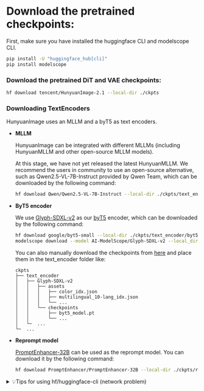 
# Download the pretrained checkpoints:

First, make sure you have installed the huggingface CLI and modelscope CLI.

```bash
pip install -U "huggingface_hub[cli]"
pip install modelscope
```


### Download the pretrained DiT and VAE checkpoints:
```bash
hf download tencent/HunyuanImage-2.1 --local-dir ./ckpts
```

### Downloading TextEncoders

HunyuanImage uses an MLLM and a byT5 as text encoders.

* **MLLM**

    HunyuanImage can be integrated with different MLLMs (including HunyuanMLLM and other open-source MLLM models). 

    At this stage, we have not yet released the latest HunyuanMLLM. We recommend the users in community to use an open-source alternative, such as Qwen2.5-VL-7B-Instruct provided by Qwen Team, which can be downloaded by the following command:
    ```bash
    hf download Qwen/Qwen2.5-VL-7B-Instruct --local-dir ./ckpts/text_encoder/llm
    ```

* **ByT5 encoder**

    We use [Glyph-SDXL-v2](https://modelscope.cn/models/AI-ModelScope/Glyph-SDXL-v2) as our [byT5](https://github.com/google-research/byt5) encoder, which can be downloaded by the following command:

    ```bash
    hf download google/byt5-small --local-dir ./ckpts/text_encoder/byt5-small
    modelscope download --model AI-ModelScope/Glyph-SDXL-v2 --local_dir ./ckpts/text_encoder/Glyph-SDXL-v2
    ```
    You can also manually download the checkpoints from [here](https://modelscope.cn/models/AI-ModelScope/Glyph-SDXL-v2/files) and place them in the text_encoder folder like:
    ```
    ckpts
    ├── text_encoder
    │   ├── Glyph-SDXL-v2
    │   │   ├── assets
    │   │   │   ├── color_idx.json
    │   │   │   ├── multilingual_10-lang_idx.json
    │   │   │   └── ...
    │   │   └── checkpoints
    │   │       ├── byt5_model.pt
    │   │       └── ...
    │   └─  ...
    └─  ...
    ```

* **Reprompt model**

    [PromptEnhancer-32B](https://huggingface.co/PromptEnhancer/PromptEnhancer-32B) can be used as the reprompt model. You can download it by the following command:
    ```bash
    hf download PromptEnhancer/PromptEnhancer-32B --local-dir ./ckpts/reprompt_32b
    ```

<details>

<summary>💡Tips for using hf/huggingface-cli (network problem)</summary>

##### 1. Using HF-Mirror

If you encounter slow download speeds in China, you can try a mirror to speed up the download process:

```shell
HF_ENDPOINT=https://hf-mirror.com hf download tencent/HunyuanImage-2.1 --local-dir ./ckpts
```

##### 2. Resume Download

`huggingface-cli` supports resuming downloads. If the download is interrupted, you can just rerun the download 
command to resume the download process.

Note: If an `No such file or directory: 'ckpts/.huggingface/.gitignore.lock'` like error occurs during the download 
process, you can ignore the error and rerun the download command.

</details>
